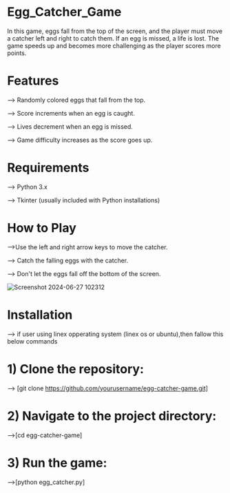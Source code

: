 # Egg_Catcher_Game
In this game, eggs fall from the top of the screen, and the player must move a catcher left and right to catch them. If an egg is missed, a life is lost. The game speeds up and becomes more challenging as the player scores more points.

# Features
--> Randomly colored eggs that fall from the top.

--> Score increments when an egg is caught.

--> Lives decrement when an egg is missed.

--> Game difficulty increases as the score goes up.


# Requirements

--> Python 3.x

--> Tkinter (usually included with Python installations)


# How to Play
-->Use the left and right arrow keys to move the catcher.

--> Catch the falling eggs with the catcher.

--> Don't let the eggs fall off the bottom of the screen.

![Screenshot 2024-06-27 102312](https://github.com/Harshavardhanraju99/Egg_Catcher_Game/assets/160013343/48d9a30d-3475-4a26-92bc-2af9d31ac263)


# Installation

--> if user using linex opperating system (linex os or ubuntu),then fallow this below commands 
# 1) Clone the repository:
   
--> [git clone https://github.com/yourusername/egg-catcher-game.git]

# 2) Navigate to the project directory:

-->[cd egg-catcher-game]

# 3) Run the game:

-->[python egg_catcher.py]


